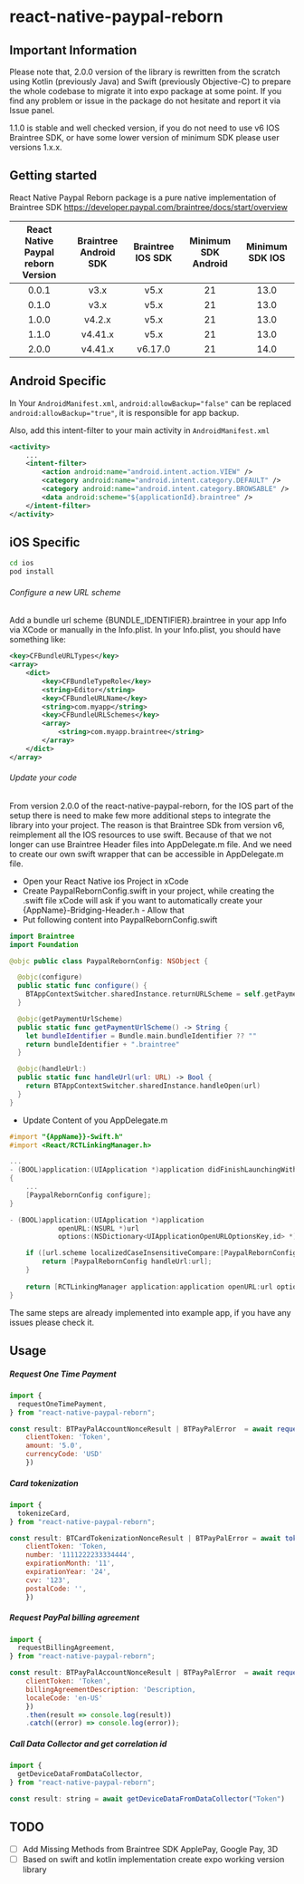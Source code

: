 # react-native-paypal-reborn

## Important Information
Please note that, 2.0.0 version of the library is rewritten from the scratch using Kotlin (previously Java) and Swift (previously Objective-C) to prepare the whole codebase to migrate it into expo package at some point. If you find any problem or issue in the package do not hesitate and report it via Issue panel.

1.1.0 is stable and well checked version, if you do not need to use v6 IOS Braintree SDK, or have some lower version of minimum SDK please user versions 1.x.x.


## Getting started
React Native Paypal Reborn package is a pure native implementation of Braintree SDK
https://developer.paypal.com/braintree/docs/start/overview

| React Native Paypal reborn Version | Braintree Android SDK | Braintree IOS SDK | Minimum SDK Android | Minimum SDK IOS |
| :--------------------------------: | :-------------------: | :---------------: | :-----------------: | :-------------: |
|               0.0.1                |         v3.x          |       v5.x        |         21         |      13.0       |
|               0.1.0                |         v3.x          |       v5.x        |         21          |      13.0       |
|               1.0.0                |        v4.2.x         |       v5.x        |         21          |      13.0       |
|               1.1.0                |        v4.41.x        |       v5.x        |         21          |      13.0       |
|               2.0.0                |        v4.41.x        |      v6.17.0      |         21          |      14.0       |



## Android Specific

In Your `AndroidManifest.xml`, `android:allowBackup="false"` can be replaced `android:allowBackup="true"`, it is responsible for app backup.

Also, add this intent-filter to your main activity in `AndroidManifest.xml`

```xml
<activity>
    ...
    <intent-filter>
        <action android:name="android.intent.action.VIEW" />
        <category android:name="android.intent.category.DEFAULT" />
        <category android:name="android.intent.category.BROWSABLE" />
        <data android:scheme="${applicationId}.braintree" />
    </intent-filter>
</activity>

```

## iOS Specific
```bash
cd ios
pod install
```
###### Configure a new URL scheme
Add a bundle url scheme {BUNDLE_IDENTIFIER}.braintree in your app Info via XCode or manually in the Info.plist. In your Info.plist, you should have something like: 

```xml 
<key>CFBundleURLTypes</key>
<array>
    <dict>
        <key>CFBundleTypeRole</key>
        <string>Editor</string>
        <key>CFBundleURLName</key>
        <string>com.myapp</string>
        <key>CFBundleURLSchemes</key>
        <array>
            <string>com.myapp.braintree</string>
        </array>
    </dict>
</array>
```
###### Update your code
From version 2.0.0 of the react-native-paypal-reborn, for the IOS part of the setup there is need to make few more additional steps to integrate the library into your project. The reason is that Braintree SDk from version v6, reimplement all the IOS resources to use swift. Because of that we not longer can use Braintree Header files into AppDelegate.m file. And we need to create our own swift wrapper that can be accessible in AppDelegate.m file.

- Open your React Native ios Project in xCode
- Create PaypalRebornConfig.swift in your project, while creating the .swift file xCode will ask if you want to automatically create your {AppName}-Bridging-Header.h - Allow that
- Put following content into PaypalRebornConfig.swift

```swift
import Braintree
import Foundation

@objc public class PaypalRebornConfig: NSObject {

  @objc(configure)
  public static func configure() {
    BTAppContextSwitcher.sharedInstance.returnURLScheme = self.getPaymentUrlScheme()
  }

  @objc(getPaymentUrlScheme)
  public static func getPaymentUrlScheme() -> String {
    let bundleIdentifier = Bundle.main.bundleIdentifier ?? ""
    return bundleIdentifier + ".braintree"
  }

  @objc(handleUrl:)
  public static func handleUrl(url: URL) -> Bool {
    return BTAppContextSwitcher.sharedInstance.handleOpen(url)
  }
}
```
- Update Content of you AppDelegate.m


```objective-c
#import "{AppName}}-Swift.h"
#import <React/RCTLinkingManager.h>

...
- (BOOL)application:(UIApplication *)application didFinishLaunchingWithOptions:(NSDictionary *)launchOptions
{
    ...
    [PaypalRebornConfig configure];
}

- (BOOL)application:(UIApplication *)application
            openURL:(NSURL *)url
            options:(NSDictionary<UIApplicationOpenURLOptionsKey,id> *)options {

    if ([url.scheme localizedCaseInsensitiveCompare:[PaypalRebornConfig getPaymentUrlScheme]] == NSOrderedSame) {
        return [PaypalRebornConfig handleUrl:url];
    }
    
    return [RCTLinkingManager application:application openURL:url options:options];
}

```
The same steps are already implemented into example app, if you have any issues please check it.

## Usage

##### Request One Time Payment

```javascript
import {
  requestOneTimePayment,
} from "react-native-paypal-reborn";

const result: BTPayPalAccountNonceResult | BTPayPalError  = await requestOneTimePayment({
    clientToken: 'Token',
    amount: '5.0',
    currencyCode: 'USD'
    })

```

##### Card tokenization
```javascript
import {
  tokenizeCard,
} from "react-native-paypal-reborn";

const result: BTCardTokenizationNonceResult | BTPayPalError = await tokenizeCard({
    clientToken: 'Token,
    number: '1111222233334444',
    expirationMonth: '11',
    expirationYear: '24',
    cvv: '123',
    postalCode: '',
    })

```

##### Request PayPal billing agreement
```javascript
import {
  requestBillingAgreement,
} from "react-native-paypal-reborn";

const result: BTPayPalAccountNonceResult | BTPayPalError  = await requestBillingAgreement({
    clientToken: 'Token',
    billingAgreementDescription: 'Description,
    localeCode: 'en-US'
    })
    .then(result => console.log(result))
    .catch((error) => console.log(error));
```
##### Call Data Collector and get correlation id
```javascript
import {
  getDeviceDataFromDataCollector,
} from "react-native-paypal-reborn";

const result: string = await getDeviceDataFromDataCollector("Token")

```

## TODO

- [ ] Add Missing Methods from Braintree SDK ApplePay, Google Pay, 3D
- [ ] Based on swift and kotlin implementation create expo working version library 
